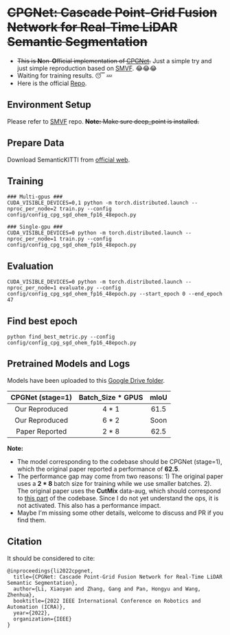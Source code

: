 
# ~~CPGNet: Cascade Point-Grid Fusion Network for Real-Time LiDAR Semantic Segmentation~~


- ~~This is **N**on-**O**fficial implementation of [CPGNet](https://arxiv.org/abs/2204.09914).~~ Just a simple try and just simple reproduction based on [SMVF](https://github.com/GangZhang842/SMVF). :joy::joy::joy:
- Waiting for training results. :sleeping: :zzz:
- Here is the official [Repo](https://github.com/GangZhang842/CPGNet).

## Environment Setup
Please refer to [SMVF](https://github.com/GangZhang842/SMVF) repo. ~~**Note:** Make sure deep_point is installed.~~
## Prepare Data
Download SemanticKITTI from [official web](http://www.semantic-kitti.org/dataset.html).
## Training
~~~
### Multi-gpus ###
CUDA_VISIBLE_DEVICES=0,1 python -m torch.distributed.launch --nproc_per_node=2 train.py --config config/config_cpg_sgd_ohem_fp16_48epoch.py

### Single-gpu ###
CUDA_VISIBLE_DEVICES=0 python -m torch.distributed.launch --nproc_per_node=1 train.py --config config/config_cpg_sgd_ohem_fp16_48epoch.py
~~~

## Evaluation
~~~
CUDA_VISIBLE_DEVICES=0 python -m torch.distributed.launch --nproc_per_node=1 evaluate.py --config config/config_cpg_sgd_ohem_fp16_48epoch.py --start_epoch 0 --end_epoch 47
~~~

## Find best epoch
~~~
python find_best_metric.py --config config/config_cpg_sgd_ohem_fp16_48epoch.py
~~~

## Pretrained Models and Logs
Models have been uploaded to this [Google Drive folder](https://drive.google.com/drive/folders/18DsT-int3XuNRmQ1W0FkNnZ3PaGRohpn?usp=sharing).

| CPGNet (stage=1) | Batch_Size * GPUS | mIoU |
| :---------------: | :---------------: | :---------------: |
| Our Reproduced |       4 * 1       |       61.5        |
| Our Reproduced |       6 * 2       |       Soon        |
| Paper Reported |       2 * 8       |       62.5        |

**Note:** 
- The model corresponding to the codebase should be CPGNet (stage=1), which the original paper reported a performance of **62.5**.
- The performance gap may come from two reasons: 1) The original paper uses a **2 * 8** batch size for training while we use smaller batches. 2). The original paper uses the **CutMix** data-aug, which should correspond to [this part](https://github.com/huixiancheng/No-CPGNet/blob/e161450f6f81d0bed8e03ae59fbcabeb03602458/datasets/data.py#L183-L184) of the codebase. Since I do not yet understand the ops, it is not activated. This also has a performance impact.
- Maybe I'm missing some other details, welcome to discuss and PR if you find them.

## Citation
It should be considered to cite:
~~~
@inproceedings{li2022cpgnet,
  title={CPGNet: Cascade Point-Grid Fusion Network for Real-Time LiDAR Semantic Segmentation},
  author={Li, Xiaoyan and Zhang, Gang and Pan, Hongyu and Wang, Zhenhua},
  booktitle={2022 IEEE International Conference on Robotics and Automation (ICRA)},
  year={2022},
  organization={IEEE}
}
~~~
